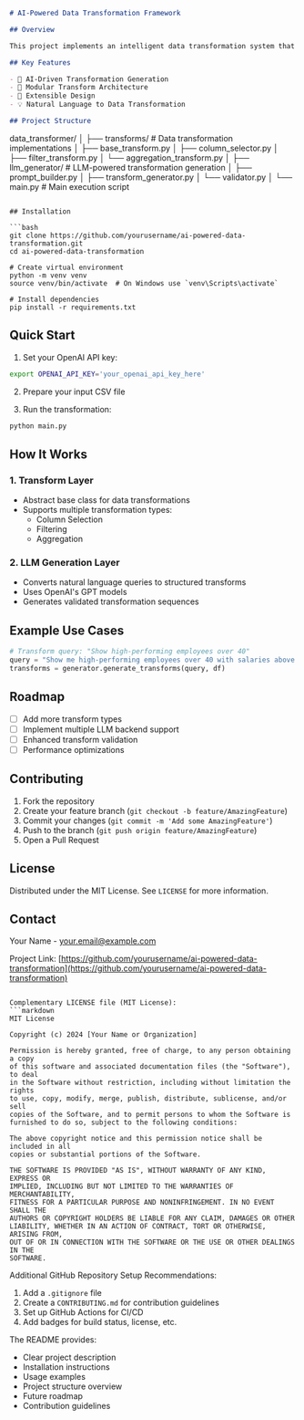 ```markdown
# AI-Powered Data Transformation Framework

## Overview

This project implements an intelligent data transformation system that leverages Large Language Models (LLMs) to generate and apply data transformations based on natural language queries.

## Key Features

- 🤖 AI-Driven Transformation Generation
- 🔬 Modular Transform Architecture
- 🧩 Extensible Design
- 💡 Natural Language to Data Transformation

## Project Structure

```
data_transformer/
│
├── transforms/         # Data transformation implementations
│   ├── base_transform.py
│   ├── column_selector.py
│   ├── filter_transform.py
│   └── aggregation_transform.py
│
├── llm_generator/      # LLM-powered transformation generation
│   ├── prompt_builder.py
│   ├── transform_generator.py
│   └── validator.py
│
└── main.py             # Main execution script
```

## Installation

```bash
git clone https://github.com/yourusername/ai-powered-data-transformation.git
cd ai-powered-data-transformation

# Create virtual environment
python -m venv venv
source venv/bin/activate  # On Windows use `venv\Scripts\activate`

# Install dependencies
pip install -r requirements.txt
```

## Quick Start

1. Set your OpenAI API key:
```bash
export OPENAI_API_KEY='your_openai_api_key_here'
```

2. Prepare your input CSV file

3. Run the transformation:
```bash
python main.py
```

## How It Works

### 1. Transform Layer
- Abstract base class for data transformations
- Supports multiple transformation types:
  - Column Selection
  - Filtering
  - Aggregation

### 2. LLM Generation Layer
- Converts natural language queries to structured transforms
- Uses OpenAI's GPT models
- Generates validated transformation sequences

## Example Use Cases

```python
# Transform query: "Show high-performing employees over 40"
query = "Show me high-performing employees over 40 with salaries above $80,000"
transforms = generator.generate_transforms(query, df)
```

## Roadmap

- [ ] Add more transform types
- [ ] Implement multiple LLM backend support
- [ ] Enhanced transform validation
- [ ] Performance optimizations

## Contributing

1. Fork the repository
2. Create your feature branch (`git checkout -b feature/AmazingFeature`)
3. Commit your changes (`git commit -m 'Add some AmazingFeature'`)
4. Push to the branch (`git push origin feature/AmazingFeature`)
5. Open a Pull Request

## License

Distributed under the MIT License. See `LICENSE` for more information.

## Contact

Your Name - your.email@example.com

Project Link: [https://github.com/yourusername/ai-powered-data-transformation](https://github.com/yourusername/ai-powered-data-transformation)
```

Complementary LICENSE file (MIT License):
```markdown
MIT License

Copyright (c) 2024 [Your Name or Organization]

Permission is hereby granted, free of charge, to any person obtaining a copy
of this software and associated documentation files (the "Software"), to deal
in the Software without restriction, including without limitation the rights
to use, copy, modify, merge, publish, distribute, sublicense, and/or sell
copies of the Software, and to permit persons to whom the Software is
furnished to do so, subject to the following conditions:

The above copyright notice and this permission notice shall be included in all
copies or substantial portions of the Software.

THE SOFTWARE IS PROVIDED "AS IS", WITHOUT WARRANTY OF ANY KIND, EXPRESS OR
IMPLIED, INCLUDING BUT NOT LIMITED TO THE WARRANTIES OF MERCHANTABILITY,
FITNESS FOR A PARTICULAR PURPOSE AND NONINFRINGEMENT. IN NO EVENT SHALL THE
AUTHORS OR COPYRIGHT HOLDERS BE LIABLE FOR ANY CLAIM, DAMAGES OR OTHER
LIABILITY, WHETHER IN AN ACTION OF CONTRACT, TORT OR OTHERWISE, ARISING FROM,
OUT OF OR IN CONNECTION WITH THE SOFTWARE OR THE USE OR OTHER DEALINGS IN THE
SOFTWARE.
```

Additional GitHub Repository Setup Recommendations:
1. Add a `.gitignore` file
2. Create a `CONTRIBUTING.md` for contribution guidelines
3. Set up GitHub Actions for CI/CD
4. Add badges for build status, license, etc.

The README provides:
- Clear project description
- Installation instructions
- Usage examples
- Project structure overview
- Future roadmap
- Contribution guidelines
